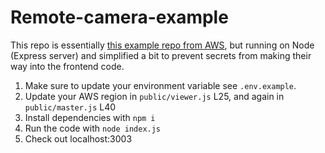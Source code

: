# Remote-camera-example

This repo is essentially [this example repo from AWS](https://github.com/awslabs/amazon-kinesis-video-streams-webrtc-sdk-js), but running on Node (Express server) and simplified a bit to prevent secrets from making their way into the frontend code.

1. Make sure to update your environment variable see `.env.example`.
2. Update your AWS region in `public/viewer.js` L25, and again in `public/master.js` L40
3. Install dependencies with `npm i`
4. Run the code with `node index.js`
5. Check out localhost:3003